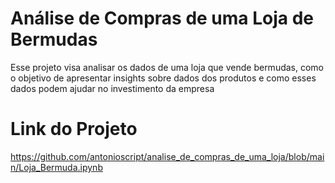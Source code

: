 # Análise de Compras de uma Loja de Bermudas
Esse projeto visa analisar os dados de uma loja que vende bermudas, como o objetivo de apresentar insights sobre dados dos produtos e como esses dados podem ajudar no investimento da empresa
# Link do Projeto
https://github.com/antonioscript/analise_de_compras_de_uma_loja/blob/main/Loja_Bermuda.ipynb
